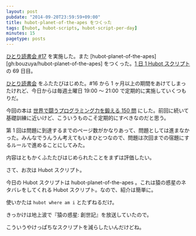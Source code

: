 ```yaml
---
layout: post
pubdate: "2014-09-20T23:59:59+09:00"
title: hubot-planet-of-the-apes をつくった
tags: [hubot, hubot-scripts, hubot-script-per-day]
minutes: 15
pagetype: posts
---
```

[ひとり読書会 #17][hitoridokusho/events/17] を実施した。また [hubot-planet-of-the-apes][gh:bouzuya/hubot-planet-of-the-apes] をつくった。[1 日 1 Hubot スクリプト][hubot-script-per-day]の 69 日目。

[ひとり読書会][hitoridokusho] をふたたびはじめた。#16 から 1 ヶ月以上の期間をあけてしまったけれど、今日からは毎週土曜日 19:00 〜 21:00 で定期的に実施していくつもりだ。

今回の本は [世界で闘うプログラミング力を鍛える 150 問][hitoridokusho/books/3] にした。前回に続いて基礎訓練に近いけど、こういうものこそ定期的にすべきなのだと思う。

第 1 回は問題に到達するまでのページ数がかなりあって、問題としては進まなかった。みんなでうんうん考えてもいまひとつなので、問題は次回までの宿題にするルールで進めることにしてみた。

内容はともかくふたたびはじめられたことをまずは評価したい。

さて、お次は Hubot スクリプト。

今日の Hubot スクリプトは hubot-planet-of-the-apes 。これは猿の惑星のネタバレをしてくれる Hubot スクリプト。なので、紹介は簡単に。

使いかたは `hubot where am i` とたずねるだけ。

きっかけは地上波で『猿の惑星: 創世記』を放送していたので。

こういうやけっぱちなスクリプトを減らしたいんだけどね。

[gh:bouzuya/hubot-bbn-tags]: https://github.com/bouzuya/hubot-bbn-tags
[hubot-script-per-day]: http://blog.bouzuya.net/posts?tags=hubot-script-per-day
[hitoridokusho]: http://hitoridokusho.doorkeeper.jp/
[hitoridokusho/events/17]: http://hitoridokusho.doorkeeper.jp/events/15500
[hitoridokusho/books/3]: http://www.amazon.co.jp/dp/B00HR19TSO/
